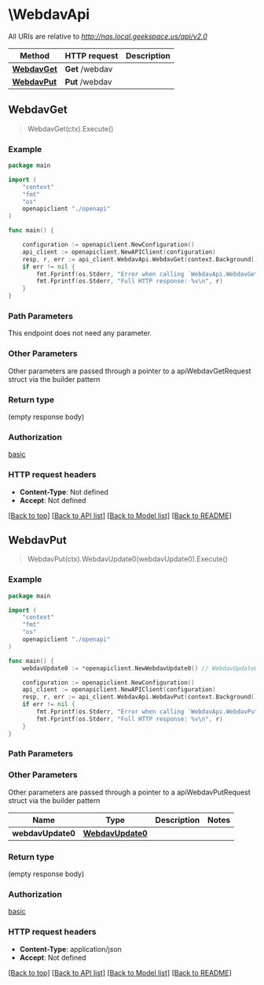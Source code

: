 # \WebdavApi

All URIs are relative to *http://nas.local.geekspace.us/api/v2.0*

Method | HTTP request | Description
------------- | ------------- | -------------
[**WebdavGet**](WebdavApi.md#WebdavGet) | **Get** /webdav | 
[**WebdavPut**](WebdavApi.md#WebdavPut) | **Put** /webdav | 



## WebdavGet

> WebdavGet(ctx).Execute()



### Example

```go
package main

import (
    "context"
    "fmt"
    "os"
    openapiclient "./openapi"
)

func main() {

    configuration := openapiclient.NewConfiguration()
    api_client := openapiclient.NewAPIClient(configuration)
    resp, r, err := api_client.WebdavApi.WebdavGet(context.Background()).Execute()
    if err != nil {
        fmt.Fprintf(os.Stderr, "Error when calling `WebdavApi.WebdavGet``: %v\n", err)
        fmt.Fprintf(os.Stderr, "Full HTTP response: %v\n", r)
    }
}
```

### Path Parameters

This endpoint does not need any parameter.

### Other Parameters

Other parameters are passed through a pointer to a apiWebdavGetRequest struct via the builder pattern


### Return type

 (empty response body)

### Authorization

[basic](../README.md#basic)

### HTTP request headers

- **Content-Type**: Not defined
- **Accept**: Not defined

[[Back to top]](#) [[Back to API list]](../README.md#documentation-for-api-endpoints)
[[Back to Model list]](../README.md#documentation-for-models)
[[Back to README]](../README.md)


## WebdavPut

> WebdavPut(ctx).WebdavUpdate0(webdavUpdate0).Execute()





### Example

```go
package main

import (
    "context"
    "fmt"
    "os"
    openapiclient "./openapi"
)

func main() {
    webdavUpdate0 := *openapiclient.NewWebdavUpdate0() // WebdavUpdate0 |  (optional)

    configuration := openapiclient.NewConfiguration()
    api_client := openapiclient.NewAPIClient(configuration)
    resp, r, err := api_client.WebdavApi.WebdavPut(context.Background()).WebdavUpdate0(webdavUpdate0).Execute()
    if err != nil {
        fmt.Fprintf(os.Stderr, "Error when calling `WebdavApi.WebdavPut``: %v\n", err)
        fmt.Fprintf(os.Stderr, "Full HTTP response: %v\n", r)
    }
}
```

### Path Parameters



### Other Parameters

Other parameters are passed through a pointer to a apiWebdavPutRequest struct via the builder pattern


Name | Type | Description  | Notes
------------- | ------------- | ------------- | -------------
 **webdavUpdate0** | [**WebdavUpdate0**](WebdavUpdate0.md) |  | 

### Return type

 (empty response body)

### Authorization

[basic](../README.md#basic)

### HTTP request headers

- **Content-Type**: application/json
- **Accept**: Not defined

[[Back to top]](#) [[Back to API list]](../README.md#documentation-for-api-endpoints)
[[Back to Model list]](../README.md#documentation-for-models)
[[Back to README]](../README.md)

